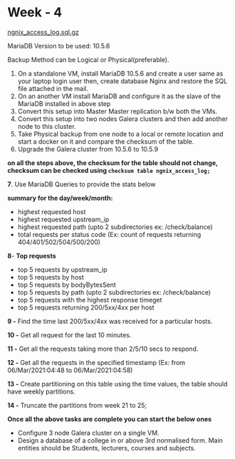 # Week - 4

[ngnix_access_log.sql.gz](Week%20-%204%201d7df3d1ee88409dbf15d7e6816f4f31/ngnix_access_log.sql.gz)

MariaDB Version to be used: 10.5.6

Backup Method can be Logical or Physical(preferable).

1. On a standalone VM, install MariaDB 10.5.6 and create a user same as your laptop login user then, create database Nginx and restore the SQL file attached in the mail.
2. On an another VM install MariaDB and configure it as the slave of the MariaDB installed in above step
3. Convert this setup into Master Master replication b/w both the VMs.
4. Convert this setup into two nodes Galera clusters and then add another node to this cluster.
5. Take Physical backup from one node to a local or remote location and start a docker on it and compare the checksum of the table.
6. Upgrade the Galera cluster from 10.5.6 to 10.5.9

**on all the steps above, the checksum for the table should not change, checksum can be checked using `checksum table ngnix_access_log;`**

**7**. Use MariaDB Queries to provide the stats below

**summary for the day/week/month:**

- highest requested host
- highest requested upstream_ip
- highest requested path (upto 2 subdirectories ex: /check/balance)
- total requests per status code (Ex: count of requests returning 404/401/502/504/500/200)

**8**- **Top requests**

- top 5 requests by upstream_ip
- top 5 requests by host
- top 5 requests by bodyBytesSent
- top 5 requests by path (upto 2 subdirectories ex: /check/balance)
- top 5 requests with the highest response timeget
- top 5 requests returning 200/5xx/4xx per host

**9 -** Find the time last 200/5xx/4xx was received for a particular hosts. 

**10 -** Get all request for the last 10 minutes. 

**11 -**  Get all the requests taking more than 2/5/10 secs to respond.

**12 -** Get all the requests in the specified timestamp (Ex: from 06/Mar/2021:04:48 to 06/Mar/2021:04:58)

**13 -** Create partitioning on this table using the time values, the table should have weekly partitions.

**14 -** Truncate the partitions from week 21 to 25;

**Once all the above tasks are complete you can start the below ones**

- Configure 3 node Galera cluster on a single VM.
- Design a database of a college in or above 3rd normalised form. Main entities should be Students, lecturers, courses and subjects.